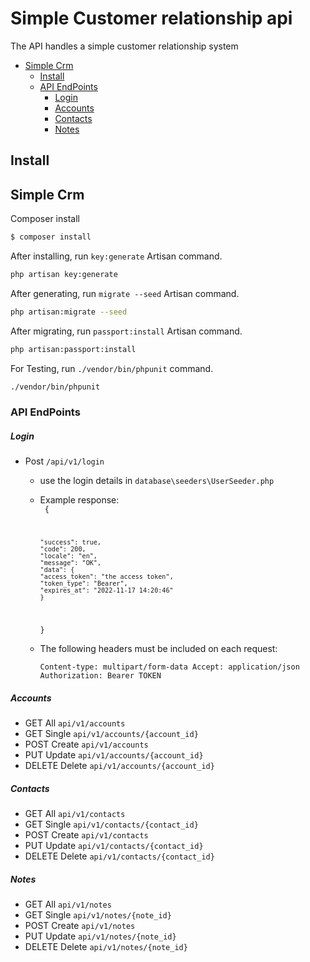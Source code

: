 # Simple Customer relationship api

The API handles a simple customer relationship system

- [Simple Crm](#simple-crm)
    - [Install](#install)
    - [API EndPoints](#api-endpoints)
        - [Login](#Login)
        - [Accounts](#Accounts)
        - [Contacts](#Contacts)
        - [Notes](#Notes)

## Install

## Simple Crm

Composer install

``` bash
$ composer install
```

After installing, run `key:generate` Artisan command.

``` bash
php artisan key:generate
```

After generating, run `migrate --seed` Artisan command.

``` bash
php artisan:migrate --seed
```

After migrating, run `passport:install` Artisan command.

``` bash
php artisan:passport:install
```

For Testing, run `./vendor/bin/phpunit`  command.

``` bash
./vendor/bin/phpunit
```

### API EndPoints
##### Login
* Post `/api/v1/login`
  - use the login details in `database\seeders\UserSeeder.php`
  - Example response:  
    <code>
    {
    
        "success": true,
        "code": 200,
        "locale": "en",
        "message": "OK",
        "data": {
        "access_token": "the access token",
        "token_type": "Bearer",
        "expires_at": "2022-11-17 14:20:46"
        }
    }
    </code>
  - The following headers must be included on each request:
    
    `
    Content-type: multipart/form-data
    Accept: application/json
    Authorization: Bearer TOKEN
    `

##### Accounts
* GET All `api/v1/accounts`
* GET Single `api/v1/accounts/{account_id}`  
* POST Create `api/v1/accounts`
* PUT Update `api/v1/accounts/{account_id}`
* DELETE Delete `api/v1/accounts/{account_id}`

##### Contacts
* GET All `api/v1/contacts`
* GET Single `api/v1/contacts/{contact_id}`
* POST Create `api/v1/contacts`
* PUT Update `api/v1/contacts/{contact_id}`
* DELETE Delete `api/v1/contacts/{contact_id}`

##### Notes
* GET All `api/v1/notes`
* GET Single `api/v1/notes/{note_id}`
* POST Create `api/v1/notes`
* PUT Update `api/v1/notes/{note_id}`
* DELETE Delete `api/v1/notes/{note_id}`
